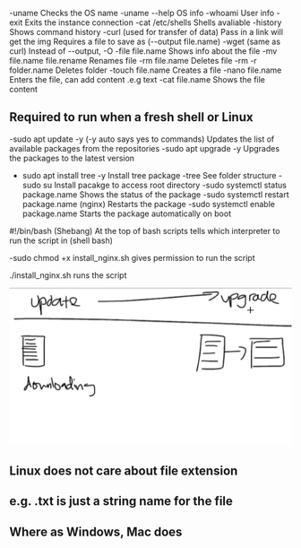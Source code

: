 -uname
Checks the OS name
-uname --help
OS info
-whoami
User info
-exit
Exits the instance connection
-cat /etc/shells
Shells avaliable
-history
Shows command history
-curl (used for transfer of data)
Pass in a link will get the img
Requires a file to save as (--output file.name)
-wget (same as curl)
Instead of --output, -O
-file file.name
Shows info about the file
-mv file.name file.rename
Renames file
-rm file.name
Deletes file
-rm -r folder.name
Deletes folder
-touch file.name
Creates a file
-nano file.name
Enters the file, can add content .e.g text
-cat file.name
Shows the file content


## Required to run when a fresh shell or Linux
-sudo apt update -y (-y auto says yes to commands)
Updates the list of available packages from the repositories
-sudo apt upgrade -y
Upgrades the packages to the latest version
- sudo apt install tree -y
Install tree package
-tree
See folder structure
-sudo su
Install pacakge to access root directory
-sudo systemctl status package.name
Shows the status of the package
-sudo systemctl restart package.name (nginx)
Restarts the package
-sudo systemctl enable package.name
Starts the package automatically on boot

#!/bin/bash (Shebang)
At the top of bash scripts
tells which interpreter to run the script in (shell bash)

-sudo chmod +x install_nginx.sh
gives permission to run the script

./install_nginx.sh
runs the script

![](../images/upgrade_update.PNG)

## Linux does not care about file extension
## e.g. .txt is just a string name for the file
## Where as Windows, Mac does


